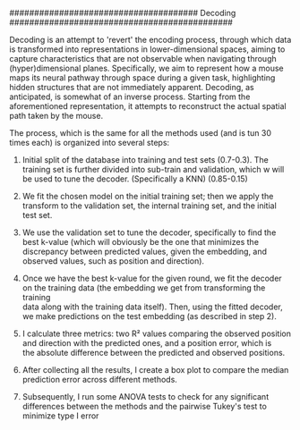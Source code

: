###################################### Decoding #############################################

Decoding is an attempt to 'revert' the encoding process, through which data is transformed into representations in lower-dimensional spaces, aiming to capture characteristics that are not observable when navigating through (hyper)dimensional planes. Specifically, we aim to represent how a mouse maps its neural pathway through space during a given task, highlighting hidden structures that are not immediately apparent.
Decoding, as anticipated, is somewhat of an inverse process. Starting from the aforementioned representation, it attempts to reconstruct the actual spatial path taken by the mouse.

   The process, which is the same for all the methods used (and is tun 30 times each) is organized into several steps:


   1) Initial split of the database into training and test sets (0.7-0.3). The training set is further divided into sub-train and validation, which w
    	will be used to tune the decoder. (Specifically a KNN) (0.85-0.15)

   2) We fit the chosen model on the initial training set; then we apply the transform to the validation set, the internal training set, and the initial test set.

   3)  We use the validation set to tune the decoder, specifically to find the best k-value (which will obviously be the one that minimizes the 
	discrepancy between predicted values, given the embedding, and observed values, such as position and direction).


   4) Once we have the best k-value for the given round, we fit the decoder on the training data (the embedding we get from transforming the training  
    data along with the training data itself). Then, using the fitted decoder, we make predictions on the test embedding (as described in step 2).

   5) I calculate three metrics: two R² values comparing the observed position and direction with the predicted ones, and a position error, which is  
    the absolute difference between the predicted and observed positions.


   6)  After collecting all the results, I create a box plot to compare the median prediction error across different methods.

   7) Subsequently, I run some ANOVA tests to check for any significant differences between the methods and the pairwise Tukey's test to minimize type 
    I error






